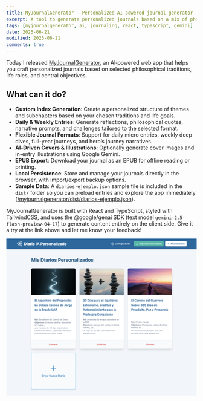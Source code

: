 ```yaml
---
title: MyJournalGenerator - Personalized AI-powered journal generator
excerpt: A tool to generate personalized journals based on a mix of philosophical traditions and life roles. It creates a custom index and daily/weekly entries with reflections, prompts, and challenges.
tags: [myjournalgenerator, ai, journaling, react, typescript, gemini]
date: 2025-06-21
modified: 2025-06-21
comments: true
---
```


Today I released [MyJournalGenerator](/myjournalgenerator/dist/), an AI‑powered web app that helps you craft personalized journals based on selected philosophical traditions, life roles, and central objectives.

## What can it do?

- **Custom Index Generation**: Create a personalized structure of themes and subchapters based on your chosen traditions and life goals.
- **Daily & Weekly Entries**: Generate reflections, philosophical quotes, narrative prompts, and challenges tailored to the selected format.
- **Flexible Journal Formats**: Support for daily micro entries, weekly deep dives, full-year journeys, and hero’s journey narratives.
- **AI‑Driven Covers & Illustrations**: Optionally generate cover images and in-entry illustrations using Google Gemini.
- **EPUB Export**: Download your journal as an EPUB for offline reading or printing.
- **Local Persistence**: Store and manage your journals directly in the browser, with import/export backup options.
- **Sample Data**: A `diarios-ejemplo.json` sample file is included in the `dist/` folder so you can preload entries and explore the app immediately ([/myjournalgenerator/dist/diarios-ejemplo.json](/myjournalgenerator/dist/diarios-ejemplo.json)).

MyJournalGenerator is built with React and TypeScript, styled with TailwindCSS, and uses the @google/genai SDK (text model `gemini-2.5-flash-preview-04-17`) to generate content entirely on the client side. Give it a try at the link above and let me know your feedback!

![sample image](/myjournalgenerator/myjournalgen-sample1.png)